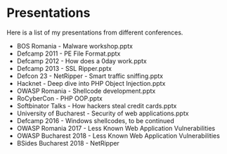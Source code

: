 # Presentations

Here is a list of my presentations from different conferences.

- BOS Romania - Malware workshop.pptx 
- Defcamp 2011 - PE File Format.pptx 
- Defcamp 2012 - How does a 0day work.pptx 
- Defcamp 2013 - SSL Ripper.pptx 
- Defcon 23 - NetRipper - Smart traffic sniffing.pptx 
- Hacknet - Deep dive into PHP Object Injection.pptx 
- OWASP Romania - Shellcode development.pptx 
- RoCyberCon - PHP OOP.pptx 
- Softbinator Talks - How hackers steal credit cards.pptx 
- University of Bucharest - Security of web applications.pptx 
- Defcamp 2016 - Windows shellcodes, to be continued
- OWASP Romania 2017 - Less Known Web Application Vulnerabilities 
- OWASP Bucharest 2018 - Less Known Web Application Vulnerabilities 
- BSides Bucharest 2018 - NetRipper
